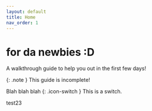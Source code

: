 ```yaml
---
layout: default
title: Home
nav_order: 1
---
```


# for da newbies :D
A walkthrough guide to help you out in the first few days!

{: .note }
This guide is incomplete!

Blah blah blah {: .icon-switch } This is a switch.  

<i class="icon-switch"></i> test23
